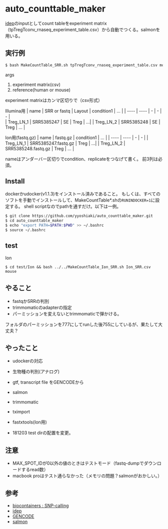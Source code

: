 # auto_counttable_maker

[idep](http://bioinformatics.sdstate.edu/idep/)のinputとしてcount tableをexperiment matrix（tpTregTconv_rnaseq_experiment_table.csv）から自動でつくる。salmonを用いる。

## 実行例

```bash
$ bash MakeCountTable_SRR.sh tpTregTconv_rnaseq_experiment_table.csv mouse
```

args
1. experiment matrix(csv)
2. reference(human or mouse)

experiment matrixはカンマ区切りで（csv形式）

Illumina用
|  name  |  SRR or fastq  |  Layout | condition1 | ... | 
| ---- | ---- | - | - | - |  
|  Treg_LN_1  | SRR5385247 | SE | Treg | ...|
|  Treg_LN_2  |  SRR5385248  | SE | Treg | ... |

Ion用(fastq.gz)
|  name  |  fastq.gz  |  condition1 | ... | 
| ---- | ---- | - | - | 
|  Treg_LN_1  | SRR5385247.fastq.gz | Treg | ...|
|  Treg_LN_2  |  SRR5385248.fastq.gz  |  Treg | ... |

nameはアンダーバー区切りでcondition、replicateをつなげて書く。
前3列は必須。

## Install

dockerかudocker(v1.1.3)をインストール済みであること。
もしくは、すべてのソフトを手動でインストールして、MakeCountTable*.shの`RUNINDOCKER=1`に設定する。
shell scriptなのでpathを通すだけ。以下は一例。

```bash
$ git clone https://github.com/yyoshiaki/auto_counttable_maker.git
$ cd auto_counttable_maker
$ echo "export PATH=$PATH:$PWD" >> ~/.bashrc 
$ source ~/.bashrc
```

## test

Ion
```
$ cd test/Ion && bash ../../MakeCountTable_Ion_SRR.sh Ion_SRR.csv mouse
```

## やること

- fastqかSRRの判別
- trimmomaticのadapterの指定
- パーミッションを変えないとtrimmomaticで弾かける。

フォルダのパーミッションを777にしてrunした後755にしているが、果たして大丈夫？

## やったこと

- udockerの対応
- 生物種の判別(アナログ)
- gtf, transcript file をGENCODEから
- salmon
- trimmomatic
- tximport
- fastxtools(Ion用)


- 181203 test dirの配置を変更。

## 注意

- MAX_SPOT_IDが0以外の値のときはテストモード（fastq-dumpでダウンロードするread数）
- macbook proはテスト通らなかった（メモリの問題？salmonがおかしい。）

## 参考

- [biocontainers : SNP-calling](http://biocontainers.pro/docs/containers-examples/SNP-Calling/)
- [idep](http://bioinformatics.sdstate.edu/idep/)
- [GENCODE](https://www.gencodegenes.org/)
- [salmon](https://combine-lab.github.io/salmon/getting_started/)
